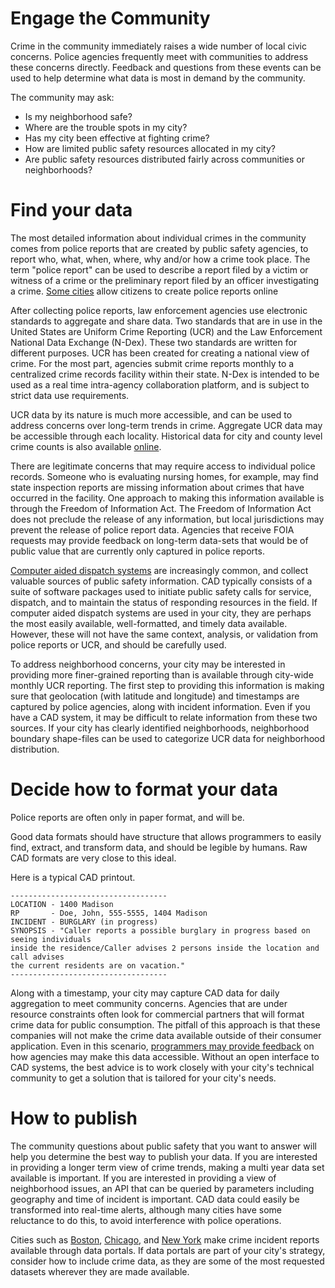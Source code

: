 # Engage the Community

Crime in the community immediately raises a wide number of local civic concerns. Police agencies frequently meet with communities to address these concerns directly.  Feedback and questions from these events can be used to help determine what data is most in demand by the community.

The community may ask:
* Is my neighborhood safe?
* Where are the trouble spots in my city?
* Has my city been effective at fighting crime?
* How are limited public safety resources allocated in my city?
* Are public safety resources distributed fairly across communities or neighborhoods?

# Find your data

The most detailed information about individual crimes in the community comes from police reports that are created by public safety agencies, to report who, what, when, where, why and/or how a crime took place. The term "police report" can be used to describe a report filed by a victim or witness of a crime or the preliminary report filed by an officer investigating a crime.  [Some cities](http://www.baltimorepolice.org/our-services/file-a-police-report-online) allow citizens to create police reports online

After collecting police reports, law enforcement agencies use electronic standards to aggregate and share data.  Two standards that are in use in the United States are Uniform Crime Reporting (UCR) and the Law Enforcement National Data Exchange (N-Dex).  These two standards are written for different purposes.  UCR has been created for creating a national view of crime.  For the most part, agencies submit crime reports monthly to a centralized crime records facility within their state. N-Dex is intended to be used as a real time intra-agency collaboration platform, and is subject to strict data use requirements. 

UCR data by its nature is much more accessible, and can be used to address concerns over long-term trends in crime. Aggregate UCR data may be accessible through each locality.  Historical data for city and county level crime counts is also available [online](http://www.bjs.gov/ucrdata/). 

There are legitimate concerns that may require access to individual police records.  Someone who is evaluating nursing homes, for example, may find state inspection reports are missing information about crimes that have occurred in the facility.  One approach to making this information available is through the Freedom of Information Act. The Freedom of Information Act does not preclude the release of any information, but local jurisdictions may prevent the release of police report data.  Agencies that receive FOIA requests may provide feedback on long-term data-sets that would be of public value that are currently only captured in police reports.

[Computer aided dispatch systems](http://en.wikipedia.org/wiki/Computer-aided_dispatch) are increasingly common, and collect valuable sources of public safety information.  CAD typically consists of a suite of software packages used to initiate public safety calls for service, dispatch, and to maintain the status of responding resources in the field. If computer aided dispatch systems are used in your city, they are perhaps the most easily available, well-formatted, and timely data available.  However, these will not have the same context, analysis, or validation from police reports or UCR, and should be carefully used.

To address neighborhood concerns, your city may be interested in providing more finer-grained reporting than is available through city-wide monthly UCR reporting.  The first step to providing this information is making sure that geolocation (with latitude and longitude) and timestamps are captured by police agencies, along with incident information.  Even if you have a CAD system, it may be difficult to relate information from these two sources.   If your city has clearly identified neighborhoods, neighborhood boundary shape-files can be used to categorize UCR data for neighborhood distribution.

# Decide how to format your data

Police reports are often only in paper format, and will be.

Good data formats should have structure that allows programmers to easily find, extract, and transform data, and should be legible by humans.  Raw CAD formats are very close to this ideal.

Here is a typical CAD printout.

    -----------------------------------
    LOCATION - 1400 Madison
    RP       - Doe, John, 555-5555, 1404 Madison
    INCIDENT - BURGLARY (in progress)
    SYNOPSIS - "Caller reports a possible burglary in progress based on seeing individuals 
    inside the residence/Caller advises 2 persons inside the location and call advises 
    the current residents are on vacation."
    -----------------------------------

Along with a timestamp, your city may capture CAD data for daily aggregation to meet community concerns.  Agencies that are under resource constraints often look for commercial partners that will format crime data for public consumption.  The pitfall of this approach is that these companies will not make the crime data available outside of their consumer application.  Even in this scenario, [programmers may provide feedback](http://www.mattmacdonald.com/2011/05/11/getting-access-to-police-incident-logs-from-a-computer-aided-dispatch-system/) on how agencies may make this data accessible.    Without an open interface to CAD systems, the best advice is to work closely with your city's technical community to get a solution that is tailored for your city's needs.

# How to publish

The community questions about public safety that you want to answer will help you determine the best way to publish your data. If you are interested in providing a longer term view of crime trends, making a multi year data set available is important.  If you are interested in providing a view of neighborhood issues, an API that can be queried by parameters including geography and time of incident is important.  CAD data could easily be transformed into real-time alerts, although many cities have some reluctance to do this, to avoid interference with police operations.

Cities such as [Boston](https://data.cityofboston.gov/), [Chicago](https://data.cityofchicago.org/), and [New York](https://nycopendata.socrata.com/) make crime incident reports available through data portals.  If data portals are part of your city's strategy, consider how to include crime data, as they are some of the most requested datasets wherever they are made available.




